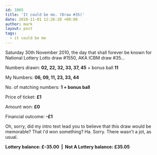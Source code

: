 ```yaml
---
id: 1065
title: 'It could be me. (Draw #35)'
date: 2010-11-01 12:26:20 +00:00
author: mark
layout: post
tags:
  - it could be me
---
```

Saturday 30th November 2010, the day that shall forever be known for National Lottery Lotto draw #1550, AKA ICBM draw #35&#8230;

Numbers drawn: **﻿﻿02, 22, 32, 33, 37, 45** + bonus ball **11**

My Numbers: **06, 09, 11, 23, 33, 44**

No. of matching numbers: **1 + bonus ball**

Price of ticket: **£1**

Amount won: **£0**

Financial outcome: **-£1**

Oh, sorry, did my intro text lead you to believe that this draw would be memorable? That i'd won something? Ha. Sorry. There wasn't a jot, as usual.

**Lottery balance: £-35.00  |  Not A Lottery balance: £35.05**
